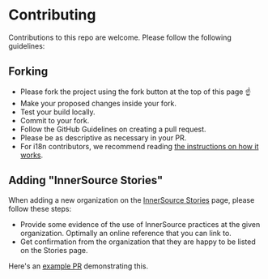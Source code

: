 # Contributing

Contributions to this repo are welcome. Please follow the following guidelines:

## Forking

* Please fork the project using the fork button at the top of this page ☝️
* Make your proposed changes inside your fork.
* Test your build locally.
* Commit to your fork.
* Follow the GitHub Guidelines on creating a pull request.
* Please be as descriptive as necessary in your PR.
* For i18n contributors, we recommend reading [the instructions on how it works](i18n.md).

## Adding "InnerSource Stories"

When adding a new organization on the [InnerSource Stories](https://innersourcecommons.org/stories/) page, please follow these steps:

* Provide some evidence of the use of InnerSource practices at the given organization. Optimally an online reference that you can link to.
* Get confirmation from the organization that they are happy to be listed on the Stories page.

Here's an [example PR](https://github.com/InnerSourceCommons/innersourcecommons.org/pull/683) demonstrating this. 
